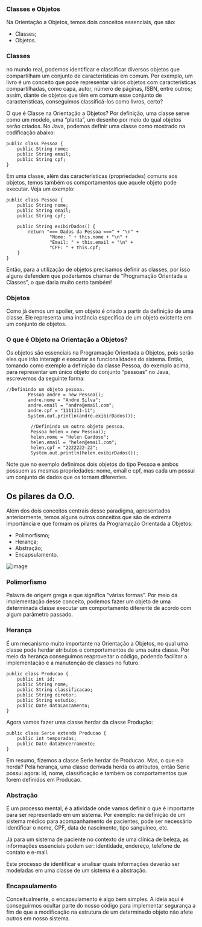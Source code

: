 ### Classes e Objetos
Na Orientação a Objetos, temos dois conceitos essenciais, que são:

- Classes;
- Objetos.

### Classes
no mundo real, podemos identificar e classificar diversos objetos que compartilham um conjunto de características em comum. Por exemplo, um livro é um conceito que pode representar vários objetos com características compartilhadas, como capa, autor, número de páginas, ISBN, entre outros; assim, diante de objetos que têm em comum esse conjunto de características, conseguimos classificá-los como livros, certo?

O que é Classe na Orientação a Objetos?
Por definição, uma classe serve como um modelo, uma “planta”, um desenho por meio do qual objetos serão criados. No Java, podemos definir uma classe como mostrado na codificação abaixo:

    public class Pessoa {
        public String nome;
        public String email;
        public String cpf;  
    }
Em uma classe, além das características (propriedades) comuns aos objetos, temos também os comportamentos que aquele objeto pode executar. Veja um exemplo:

    public class Pessoa {
        public String nome;
        public String email;
        public String cpf;
    
        public String exibirDados() {
            return "=== Dados da Pessoa ===" + "\n" +
                    "Nome: " + this.nome + "\n" +
                    "Email: " + this.email + "\n" +
                    "CPF: " + this.cpf;
        }
    }

Então, para a utilização de objetos precisamos definir as classes, por isso alguns defendem que poderíamos chamar de “Programação Orientada a Classes”, o que daria muito certo também!

### Objetos
Como já demos um spoiler, um objeto é criado a partir da definição de uma classe. Ele representa uma instância específica de um objeto existente em um conjunto de objetos.

### O que é Objeto na Orientação a Objetos?
Os objetos são essenciais na Programação Orientada a Objetos, pois serão eles que irão interagir e executar as funcionalidades do sistema. Então, tomando como exemplo a definição da classe Pessoa, do exemplo acima, para representar um único objeto do conjunto “pessoas” no Java, escrevemos da seguinte forma:

    //Definindo um objeto pessoa.
            Pessoa andre = new Pessoa();
            andre.nome = "André Silva";
            andre.email = "andre@email.com";
            andre.cpf = "1111111-11";
            System.out.println(andre.exibirDados());
    
             //Definindo um outro objeto pessoa.
             Pessoa helen = new Pessoa();
             helen.nome = "Helen Cardoso";
             helen.email = "helen@email.com";
             helen.cpf = "2222222-22";
             System.out.println(helen.exibirDados());

Note que no exemplo definimos dois objetos do tipo Pessoa e ambos possuem as mesmas propriedades: nome, email e cpf, mas cada um possui um conjunto de dados que os tornam diferentes.

## Os pilares da O.O.
Além dos dois conceitos centrais desse paradigma, apresentados anteriormente, temos alguns outros conceitos que são de extrema importância e que formam os pilares da Programação Orientada a Objetos:

- Polimorfismo;
- Herança;
- Abstração;
- Encapsulamento.

![image](https://github.com/renangfs/JavaPOO/assets/61218420/68c7ecb3-f13f-4391-9989-eff573f25b27)


### Polimorfismo
Palavra de origem grega e que significa “várias formas”. Por meio da implementação desse conceito, podemos fazer um objeto de uma determinada classe executar um comportamento diferente de acordo com algum parâmetro passado.

### Herança
É um mecanismo muito importante na Orientação a Objetos, no qual uma classe pode herdar atributos e comportamentos de uma outra classe. Por meio da herança conseguimos reaproveitar o código, podendo facilitar a implementação e a manutenção de classes no futuro.

    public class Producao {
        public int id;
        public String nome;
        public String classificacao;
        public String diretor;
        public String estudio;
        public Date dataLancamento;
    }
Agora vamos fazer uma classe herdar da classe Produção:

    public class Serie extends Producao {
        public int temporadas;
        public Date dataEncerramento;
    }
    
Em resumo, fizemos a classe Serie herdar de Producao. Mas, o que ela herda? Pela herança, uma classe derivada herda os atributos, então Serie possui agora: id, nome, classificação e também os comportamentos que forem definidos em Producao.

### Abstração
É um processo mental, é a atividade onde vamos definir o que é importante para ser representado em um sistema. Por exemplo: na definição de um sistema médico para acompanhamento de pacientes, pode ser necessário identificar o nome, CPF, data de nascimento, tipo sanguíneo, etc.

Já para um sistema de paciente no contexto de uma clínica de beleza, as informações essenciais podem ser: identidade, endereço, telefone de contato e e-mail.

Este processo de identificar e analisar quais informações deverão ser modeladas em uma classe de um sistema é a abstração.

### Encapsulamento
Conceitualmente, o encapsulamento é algo bem simples. A ideia aqui é conseguirmos ocultar parte do nosso código para implementar segurança a fim de que a modificação na estrutura de um determinado objeto não afete outros em nosso sistema.


